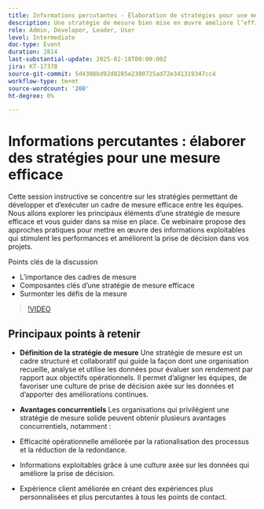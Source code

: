 ```yaml
---
title: Informations percutantes - Élaboration de stratégies pour une mesure efficace
description: Une stratégie de mesure bien mise en œuvre améliore l’efficacité opérationnelle, favorise la prise de décisions axée sur les données et améliore l’expérience client, offrant ainsi aux entreprises un avantage concurrentiel.
role: Admin, Developer, Leader, User
level: Intermediate
doc-type: Event
duration: 2814
last-substantial-update: 2025-02-18T00:00:00Z
jira: KT-17378
source-git-commit: 5d4308bd92d8285e2380725ad72e341319347cc4
workflow-type: tm+mt
source-wordcount: '200'
ht-degree: 0%

---
```



# Informations percutantes : élaborer des stratégies pour une mesure efficace

Cette session instructive se concentre sur les stratégies permettant de développer et d’exécuter un cadre de mesure efficace entre les équipes. Nous allons explorer les principaux éléments d’une stratégie de mesure efficace et vous guider dans sa mise en place. Ce webinaire propose des approches pratiques pour mettre en œuvre des informations exploitables qui stimulent les performances et améliorent la prise de décision dans vos projets.

Points clés de la discussion

* L’importance des cadres de mesure
* Composantes clés d’une stratégie de mesure efficace
* Surmonter les défis de la mesure

>[!VIDEO](https://video.tv.adobe.com/v/3444457/?learn=on&enablevpops)

## Principaux points à retenir

* **Définition de la stratégie de mesure** Une stratégie de mesure est un cadre structuré et collaboratif qui guide la façon dont une organisation recueille, analyse et utilise les données pour évaluer son rendement par rapport aux objectifs opérationnels. Il permet d’aligner les équipes, de favoriser une culture de prise de décision axée sur les données et d’apporter des améliorations continues.

* **Avantages concurrentiels** Les organisations qui privilégient une stratégie de mesure solide peuvent obtenir plusieurs avantages concurrentiels, notamment :

* Efficacité opérationnelle améliorée par la rationalisation des processus et la réduction de la redondance.
* Informations exploitables grâce à une culture axée sur les données qui améliore la prise de décision.
* Expérience client améliorée en créant des expériences plus personnalisées et plus percutantes à tous les points de contact.

